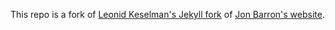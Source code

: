This repo is a fork of [Leonid Keselman's Jekyll fork](https://github.com/leonidk/new_website) of [Jon Barron's website](https://jonbarron.info/).
